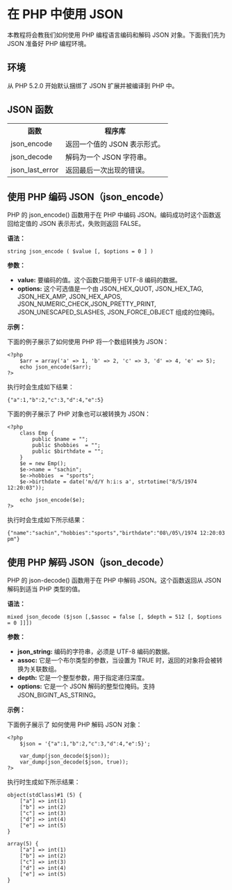 # 在 PHP 中使用 JSON

本教程将会教我们如何使用 PHP 编程语言编码和解码 JSON 对象。下面我们先为 JSON 准备好 PHP 编程环境。

## 环境

从 PHP 5.2.0 开始默认捆绑了 JSON 扩展并被编译到 PHP 中。

## JSON 函数

<table>
	<tbody>
		<tr>
			<th>
				函数
			</th>
			<th>
				程序库
			</th>
		</tr>
		<tr>
			<td>
				json_encode
			</td>
			<td>
				返回一个值的 JSON 表示形式。
			</td>
		</tr>
		<tr>
			<td>
				json_decode
			</td>
			<td>
				解码为一个 JSON 字符串。
			</td>
		</tr>
		<tr>
			<td>
				json_last_error
			</td>
			<td>
				返回最后一次出现的错误。
			</td>
		</tr>
	</tbody>
</table>

## 使用 PHP 编码 JSON（json_encode）

PHP 的 json_encode() 函数用于在 PHP 中编码 JSON。编码成功时这个函数返回给定值的 JSON 表示形式，失败则返回 FALSE。

__语法：__

```
string json_encode ( $value [, $options = 0 ] )
```

__参数：__

- __value:__ 要编码的值。这个函数只能用于 UTF-8 编码的数据。
- __options:__ 这个可选值是一个由 JSON_HEX_QUOT, JSON_HEX_TAG, JSON_HEX_AMP, JSON_HEX_APOS, JSON_NUMERIC_CHECK,JSON_PRETTY_PRINT, JSON_UNESCAPED_SLASHES, JSON_FORCE_OBJECT 组成的位掩码。

__示例：__

下面的例子展示了如何使用 PHP 将一个数组转换为 JSON：

```
<?php
	$arr = array('a' => 1, 'b' => 2, 'c' => 3, 'd' => 4, 'e' => 5);
	echo json_encode($arr);
?>
```

执行时会生成如下结果：

```
{"a":1,"b":2,"c":3,"d":4,"e":5}
```

下面的例子展示了 PHP 对象也可以被转换为 JSON：

```
<?php
	class Emp {
		public $name = "";
		public $hobbies  = "";
		public $birthdate = "";
	}
	$e = new Emp();
	$e->name = "sachin";
	$e->hobbies  = "sports";
	$e->birthdate = date('m/d/Y h:i:s a', strtotime("8/5/1974 12:20:03"));

	echo json_encode($e);
?>
```

执行时会生成如下所示结果：

```
{"name":"sachin","hobbies":"sports","birthdate":"08\/05\/1974 12:20:03 pm"}
```

## 使用 PHP 解码 JSON（json_decode）

PHP 的 json-decode() 函数用于在 PHP 中解码 JSON。这个函数返回从 JSON 解码到适当 PHP 类型的值。

__语法：__

```
mixed json_decode ($json [,$assoc = false [, $depth = 512 [, $options = 0 ]]])
```

__参数：__

- __json_string:__ 编码的字符串，必须是 UTF-8 编码的数据。
- __assoc:__ 它是一个布尔类型的参数，当设置为 TRUE 时，返回的对象将会被转换为关联数组。
- __depth:__ 它是一个整型参数，用于指定递归深度。
- __options:__  它是一个 JSON 解码的整型位掩码。支持 JSON_BIGINT_AS_STRING。

__示例：__

下面例子展示了 如何使用 PHP 解码 JSON 对象：

```
<?php
	$json = '{"a":1,"b":2,"c":3,"d":4,"e":5}';

	var_dump(json_decode($json));
	var_dump(json_decode($json, true));
?>
```

执行时生成如下所示结果：

```
object(stdClass)#1 (5) {
	["a"] => int(1)
	["b"] => int(2)
	["c"] => int(3)
	["d"] => int(4)
	["e"] => int(5)
}

array(5) {
	["a"] => int(1)
	["b"] => int(2)
	["c"] => int(3)
	["d"] => int(4)
	["e"] => int(5)
}
```